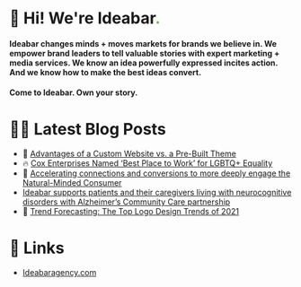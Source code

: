 # 👋 Hi! We're Ideabar<span style="color:#6bbe4a">.</span>

#### Ideabar changes minds + moves markets for brands we believe in. We empower brand leaders to tell valuable stories with expert marketing + media services. We know an idea powerfully expressed incites action. And we know how to make the best ideas convert.
#### Come to Ideabar. Own your story.

# 👩‍💻  Latest Blog Posts
<!-- BLOG-POST-LIST:START -->
 - 💯  [ Advantages of a Custom Website vs. a Pre-Built Theme](https://ideabaragency.com/advantages-of-a-custom-website-vs-a-pre-built-theme/)
 - 🔥  [ Cox Enterprises Named ‘Best Place to Work’ for LGBTQ+ Equality](https://ideabaragency.com/cox-enterprises-named-best-place-to-work-for-lgbtq-equality/)
 - 💫  [ Accelerating connections and conversions to more deeply engage the Natural-Minded Consumer](https://ideabaragency.com/accelerating-connections-and-conversions-to-more-deeply-engage-the-natural-minded-consumer/)
 -   [ Ideabar supports patients and their caregivers living with neurocognitive disorders with Alzheimer’s Community Care partnership](https://ideabaragency.com/alzheimers-community-care-partnership/)
 - 🚀  [ Trend Forecasting: The Top Logo Design Trends of 2021](https://ideabaragency.com/trend-forecasting-the-top-logo-design-trends-of-2021/)<!-- BLOG-POST-LIST:END -->

# 🔗  Links
- [Ideabaragency.com](https://ideabaragency.com)
